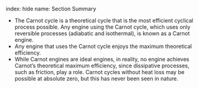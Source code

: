 index: hide
name: Section Summary

  * The Carnot cycle is a theoretical cycle that is the most efficient cyclical process possible. Any engine using the Carnot cycle, which uses only reversible processes (adiabatic and isothermal), is known as a Carnot engine.
  * Any engine that uses the Carnot cycle enjoys the maximum theoretical efficiency.
  * While Carnot engines are ideal engines, in reality, no engine achieves Carnot’s theoretical maximum efficiency, since dissipative processes, such as friction, play a role. Carnot cycles without heat loss may be possible at absolute zero, but this has never been seen in nature.
